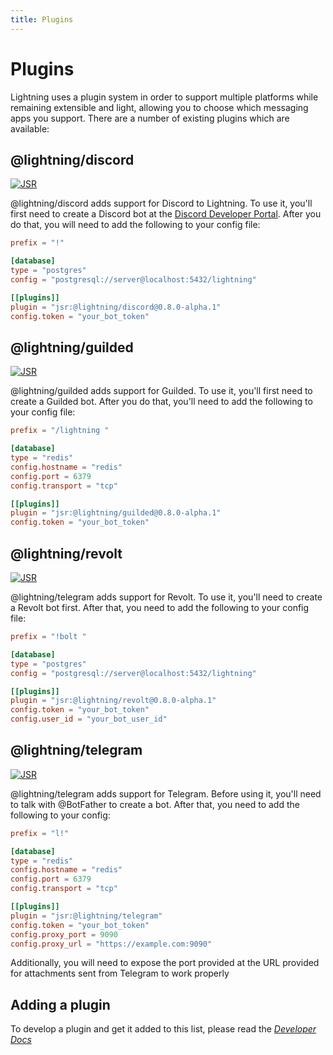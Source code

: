 ```yaml
---
title: Plugins
---
```


# Plugins

Lightning uses a plugin system in order to support multiple platforms while
remaining extensible and light, allowing you to choose which messaging apps you
support. There are a number of existing plugins which are available:

## @lightning/discord

[![JSR](https://jsr.io/badges/@lightning/discord)](https://jsr.io/@lightning/discord)

@lightning/discord adds support for Discord to Lightning. To use it,
you'll first need to create a Discord bot at the
[Discord Developer Portal](https://discord.com/developers/applications). After
you do that, you will need to add the following to your config file:

```toml {7-9}
prefix = "!"

[database]
type = "postgres"
config = "postgresql://server@localhost:5432/lightning"

[[plugins]]
plugin = "jsr:@lightning/discord@0.8.0-alpha.1"
config.token = "your_bot_token"
```

## @lightning/guilded

[![JSR](https://jsr.io/badges/@lightning/guilded)](https://jsr.io/@lightning/guilded)

@lightning/guilded adds support for Guilded. To use it, you'll first need
to create a Guilded bot. After you do that, you'll need to add the following to
your config file:

```toml {9-11}
prefix = "/lightning "

[database]
type = "redis"
config.hostname = "redis"
config.port = 6379
config.transport = "tcp"

[[plugins]]
plugin = "jsr:@lightning/guilded@0.8.0-alpha.1"
config.token = "your_bot_token"
```

## @lightning/revolt

[![JSR](https://jsr.io/badges/@lightning/revolt)](https://jsr.io/@lightning/revolt)

@lightning/telegram adds support for Revolt. To use it, you'll need to
create a Revolt bot first. After that, you need to add the following to your
config file:

```toml {7-10}
prefix = "!bolt "

[database]
type = "postgres"
config = "postgresql://server@localhost:5432/lightning"

[[plugins]]
plugin = "jsr:@lightning/revolt@0.8.0-alpha.1"
config.token = "your_bot_token"
config.user_id = "your_bot_user_id"
```

## @lightning/telegram

[![JSR](https://jsr.io/badges/@lightning/telegram)](https://jsr.io/@lightning/telegram)

@lightning/telegram adds support for Telegram. Before using it, you'll
need to talk with @BotFather to create a bot. After that, you need to add the
following to your config:

```toml {9-13}
prefix = "l!"

[database]
type = "redis"
config.hostname = "redis"
config.port = 6379
config.transport = "tcp"

[[plugins]]
plugin = "jsr:@lightning/telegram"
config.token = "your_bot_token"
config.proxy_port = 9090
config.proxy_url = "https://example.com:9090"
```

Additionally, you will need to expose the port provided at the URL provided for
attachments sent from Telegram to work properly

## Adding a plugin

To develop a plugin and get it added to this list, please read the
[_Developer Docs_](../../developer)
